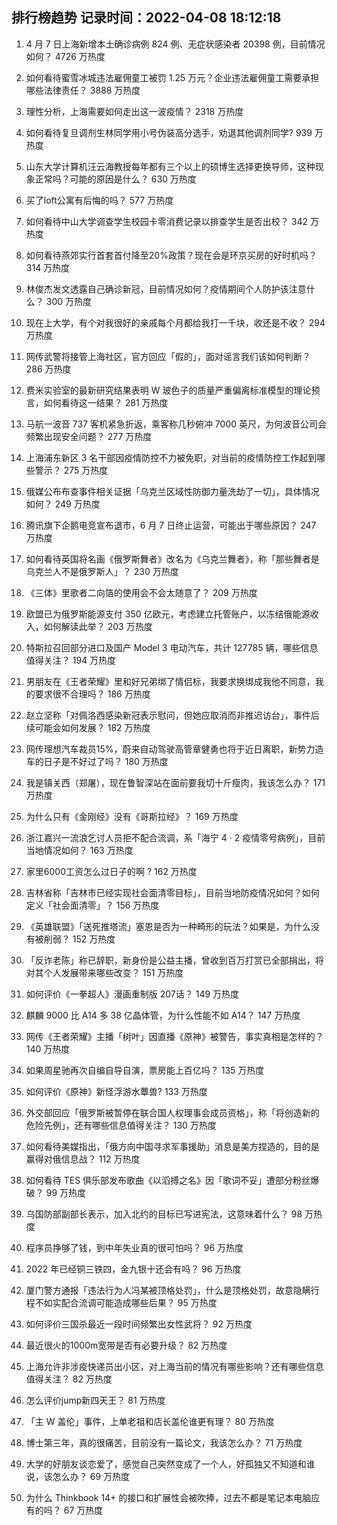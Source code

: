
## 排行榜趋势 记录时间：2022-04-08 18:12:18
  
  1. 4 月 7 日上海新增本土确诊病例 824 例、无症状感染者 20398 例，目前情况如何？ 4726 万热度
    
  2. 如何看待蜜雪冰城违法雇佣童工被罚 1.25 万元？企业违法雇佣童工需要承担哪些法律责任？ 3888 万热度
    
  3. 理性分析，上海需要如何走出这一波疫情？ 2318 万热度
    
  4. 如何看待复旦调剂生林同学用小号伪装高分选手，劝退其他调剂同学? 939 万热度
    
  5. 山东大学计算机汪云海教授每年都有三个以上的硕博生选择更换导师，这种现象正常吗？可能的原因是什么？ 630 万热度
    
  6. 买了loft公寓有后悔的吗？ 577 万热度
    
  7. 如何看待中山大学调查学生校园卡零消费记录以排查学生是否出校？ 342 万热度
    
  8. 如何看待燕郊实行首套首付降至20%政策？现在会是环京买房的好时机吗？ 314 万热度
    
  9. 林俊杰发文透露自己确诊新冠，目前情况如何？疫情期间个人防护该注意什么？ 300 万热度
    
  10. 现在上大学，有个对我很好的亲戚每个月都给我打一千块，收还是不收？ 294 万热度
    
  11. 网传武警将接管上海社区，官方回应「假的」，面对谣言我们该如何判断？ 286 万热度
    
  12. 费米实验室的最新研究结果表明 W 玻色子的质量严重偏离标准模型的理论预言，如何看待这一结果？ 281 万热度
    
  13. 马航一波音 737 客机紧急折返，乘客称几秒俯冲 7000 英尺，为何波音公司会频繁出现安全问题？ 277 万热度
    
  14. 上海浦东新区 3 名干部因疫情防控不力被免职，对当前的疫情防控工作起到哪些警示？ 275 万热度
    
  15. 俄媒公布布查事件相关证据「乌克兰区域性防御力量洗劫了一切」，具体情况如何？ 249 万热度
    
  16. 腾讯旗下企鹅电竞宣布退市，6 月 7 日终止运营，可能出于哪些原因？ 247 万热度
    
  17. 如何看待英国将名画《俄罗斯舞者》改名为《乌克兰舞者》，称「那些舞者是乌克兰人不是俄罗斯人」？ 230 万热度
    
  18. 《三体》里歌者二向箔的使用会不会太随意了？ 209 万热度
    
  19. 欧盟已为俄罗斯能源支付 350 亿欧元，考虑建立托管账户，以冻结俄能源收入，如何解读此举？ 203 万热度
    
  20. 特斯拉召回部分进口及国产 Model 3 电动汽车，共计 127785 辆，哪些信息值得关注？ 194 万热度
    
  21. 男朋友在《王者荣耀》里和好兄弟绑了情侣标，我要求换绑成我他不同意，我的要求很不合理吗？ 186 万热度
    
  22. 赵立坚称「对佩洛西感染新冠表示慰问，但她应取消而非推迟访台」，事件后续可能会如何发展？ 182 万热度
    
  23. 网传理想汽车裁员15%，蔚来自动驾驶高管章健勇也将于近日离职，新势力造车的日子是不好过了吗？ 180 万热度
    
  24. 我是镇关西（郑屠），现在鲁智深站在面前要我切十斤瘦肉，我该怎么办？ 171 万热度
    
  25. 为什么只有《金刚经》没有《哥斯拉经》？ 169 万热度
    
  26. 浙江嘉兴一流浪乞讨人员拒不配合流调，系「海宁 4 · 2 疫情零号病例」，目前当地情况如何？ 163 万热度
    
  27. 家里6000工资怎么过日子的啊 ? 162 万热度
    
  28. 吉林省称「吉林市已经实现社会面清零目标」，目前当地防疫情况如何？如何定义「社会面清零」？ 156 万热度
    
  29. 《英雄联盟》「送死推塔流」塞恩是否为一种畸形的玩法？如果是，为什么没有被削弱？ 152 万热度
    
  30. 「反诈老陈」称已辞职，新身份是公益主播，曾收到百万打赏已全部捐出，将对其个人发展带来哪些改变？ 151 万热度
    
  31. 如何评价《一拳超人》漫画重制版 207话？ 149 万热度
    
  32. 麒麟 9000 比 A14 多 38 亿晶体管，为什么性能不如 A14？ 147 万热度
    
  33. 网传《王者荣耀》主播「树叶」因直播《原神》被警告，事实真相是怎样的？ 140 万热度
    
  34. 如果周星驰再次自编自导自演，票房能上百亿吗？ 135 万热度
    
  35. 如何评价《原神》新怪浮游水蕈兽? 133 万热度
    
  36. 外交部回应「俄罗斯被暂停在联合国人权理事会成员资格」，称「将创造新的危险先例」，还有哪些信息值得关注？ 130 万热度
    
  37. 如何看待美媒指出，「俄方向中国寻求军事援助」消息是美方捏造的，目的是赢得对俄信息战？ 112 万热度
    
  38. 如何看待 TES 俱乐部发布歌曲《以滔搏之名》因「歌词不妥」遭部分粉丝爆破？ 99 万热度
    
  39. 乌国防部副部长表示，加入北约的目标已写进宪法，这意味着什么？ 98 万热度
    
  40. 程序员挣够了钱，到中年失业真的很可怕吗？ 96 万热度
    
  41. 2022 年已经铜三铁四，金九银十还会有吗？ 96 万热度
    
  42. 厦门警方通报「违法行为人冯某被顶格处罚」，什么是顶格处罚，故意隐瞒行程不如实配合流调可能造成哪些后果？ 95 万热度
    
  43. 如何评价三国杀最近一段时间频繁出女性武将？ 92 万热度
    
  44. 最近很火的1000m宽带是否有必要升级？ 82 万热度
    
  45. 上海允许非涉疫快递员出小区，对上海当前的情况有哪些影响？还有哪些信息值得关注？ 82 万热度
    
  46. 怎么评价jump新四天王？ 81 万热度
    
  47. 「主 W 盖伦」事件，上单老祖和店长盖伦谁更有理？ 80 万热度
    
  48. 博士第三年，真的很痛苦，目前没有一篇论文，我该怎么办？ 71 万热度
    
  49. 大学的好朋友谈恋爱了，感觉自己突然变成了一个人，好孤独又不知道和谁说，该怎么办？ 69 万热度
    
  50. 为什么 Thinkbook 14+ 的接口和扩展性会被吹捧，过去不都是笔记本电脑应有的吗？ 67 万热度
    